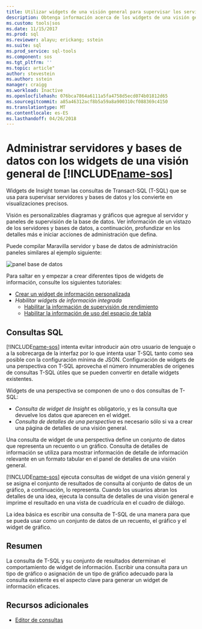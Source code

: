 ```yaml
---
title: Utilizar widgets de una visión general para supervisar los servidores y bases de datos de las operaciones de SQL Studio (versión preliminar) | Documentos de Microsoft
description: Obtenga información acerca de los widgets de una visión general de las operaciones de SQL Studio (versión preliminar).
ms.custom: tools|sos
ms.date: 11/15/2017
ms.prod: sql
ms.reviewer: alayu; erickang; sstein
ms.suite: sql
ms.prod_service: sql-tools
ms.component: sos
ms.tgt_pltfrm: ''
ms.topic: article"
author: stevestein
ms.author: sstein
manager: craigg
ms.workload: Inactive
ms.openlocfilehash: 076bca7864a6111a5fa4758d5ecd074b01812d65
ms.sourcegitcommit: a85a46312acf8b5a59a8a900310cf088369c4150
ms.translationtype: MT
ms.contentlocale: es-ES
ms.lasthandoff: 04/26/2018
---
```

# <a name="manage-servers-and-databases-with-insight-widgets-in-includename-sosincludesname-sos-shortmd"></a>Administrar servidores y bases de datos con los widgets de una visión general de [!INCLUDE[name-sos](../includes/name-sos-short.md)]

Widgets de Insight toman las consultas de Transact-SQL (T-SQL) que se usa para supervisar servidores y bases de datos y los convierte en visualizaciones precisos. 

Visión es personalizables diagramas y gráficos que agregue al servidor y paneles de supervisión de la base de datos. Ver información de un vistazo de los servidores y bases de datos, a continuación, profundizar en los detalles más e iniciar acciones de administración que defina. 

Puede compilar Maravilla servidor y base de datos de administración paneles similares al ejemplo siguiente:

![panel base de datos](media/insight-widgets/database-dashboard.png)


Para saltar en y empezar a crear diferentes tipos de widgets de información, consulte los siguientes tutoriales:

- [Crear un widget de información personalizada](tutorial-build-custom-insight-sql-server.md)
- *Habilitar widgets de información integrada*
   - [Habilitar la información de supervisión de rendimiento](tutorial-qds-sql-server.md)
   - [Habilitar la información de uso del espacio de tabla](tutorial-table-space-sql-server.md)


## <a name="sql-queries"></a>Consultas SQL 

[!INCLUDE[name-sos](../includes/name-sos-short.md)] intenta evitar introducir aún otro usuario de lenguaje o a la sobrecarga de la interfaz por lo que intenta usar T-SQL tanto como sea posible con la configuración mínima de JSON. Configuración de widgets de una perspectiva con T-SQL aprovecha el número innumerables de orígenes de consultas T-SQL útiles que se pueden convertir en detalle widgets existentes.

Widgets de una perspectiva se componen de uno o dos consultas de T-SQL:
* *Consulta de widget de Insight* es obligatorio, y es la consulta que devuelve los datos que aparecen en el widget.
* *Consulta de detalles de una perspectiva* es necesario sólo si va a crear una página de detalles de una visión general.

Una consulta de widget de una perspectiva define un conjunto de datos que representa un recuento o un gráfico. Consulta de detalles de información se utiliza para mostrar información de detalle de información relevante en un formato tabular en el panel de detalles de una visión general. 

[!INCLUDE[name-sos](../includes/name-sos-short.md)] ejecuta consultas de widget de una visión general y se asigna el conjunto de resultados de consulta al conjunto de datos de un gráfico, a continuación, lo representa. Cuando los usuarios abran los detalles de una idea, ejecuta la consulta de detalles de una visión general e imprime el resultado en una vista de cuadrícula en el cuadro de diálogo.

La idea básica es escribir una consulta de T-SQL de una manera para que se pueda usar como un conjunto de datos de un recuento, el gráfico y el widget de gráfico. 

## <a name="summary"></a>Resumen

La consulta de T-SQL y su conjunto de resultados determinan el comportamiento de widget de información. Escribir una consulta para un tipo de gráfico o asignación de un tipo de gráfico adecuado para la consulta existente es el aspecto clave para generar un widget de información eficaces.



## <a name="additional-resources"></a>Recursos adicionales
- [Editor de consultas](tutorial-sql-editor.md)

